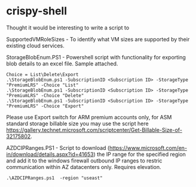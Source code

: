 # crispy-shell
Thought it would be interesting to write a script to

SupportedVMRoleSizes - To identify what VM sizes are supported by their existing cloud services. 

StorageBlobEnum.PS1 - Powershell script with functionality for exporting blob details to an excel file. Sample attached.

    Choice = List\Delete\Export
    .\StorageBlobEnum.ps1 -SubscriptionID <Subscription ID> -StorageType "PremiumLRS" -Choice "List"
    .\StorageBlobEnum.ps1 -SubscriptionID <Subscription ID> -StorageType "PremiumLRS" -Choice "Delete"
    .\StorageBlobEnum.ps1 -SubscriptionID <Subscription ID> -StorageType "PremiumLRS" -Choice "Export" 

Please use Export switch for ARM premium accounts only, for ASM standard storage billable size you may use the script here https://gallery.technet.microsoft.com/scriptcenter/Get-Billable-Size-of-32175802.

AZDCIPRanges.PS1 - Script to download (https://www.microsoft.com/en-in/download/details.aspx?id=41653) the IP range for the specified region and add it to the windows firewall outbound IP ranges to restric communication within AZ datacenters only. Requires elevation.

    .\AZDCIPRanges.ps1  -region "useast"



